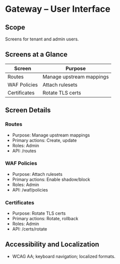 # Gateway – User Interface

## Scope
Screens for tenant and admin users.

## Screens at a Glance
| Screen | Purpose |
|---|---|
| Routes | Manage upstream mappings |
| WAF Policies | Attach rulesets |
| Certificates | Rotate TLS certs |

## Screen Details
### Routes
- Purpose: Manage upstream mappings
- Primary actions: Create, update
- Roles: Admin
- API: /routes

### WAF Policies
- Purpose: Attach rulesets
- Primary actions: Enable shadow/block
- Roles: Admin
- API: /waf/policies

### Certificates
- Purpose: Rotate TLS certs
- Primary actions: Rotate, rollback
- Roles: Admin
- API: /certs/rotate

## Accessibility and Localization
- WCAG AA; keyboard navigation; localized formats.
